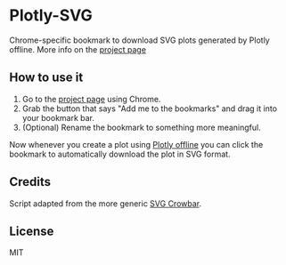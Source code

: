 # Plotly-SVG

Chrome-specific bookmark to download SVG plots generated by Plotly offline.
More info on the [project page](https://marcoancona.github.io/PlotlySVG/)

## How to use it
1. Go to the [project page](https://marcoancona.github.io/PlotlySVG/) using Chrome.
2. Grab the button that says "Add me to the bookmarks" and drag it into your bookmark bar.
3. (Optional) Rename the bookmark to something more meaningful.

Now whenever you create a plot using [Plotly offline](https://plot.ly/python/offline/) you can click the bookmark to automatically download the plot in SVG format.

## Credits
Script adapted from the more generic [SVG Crowbar](http://nytimes.github.io/svg-crowbar/).

## License
MIT
